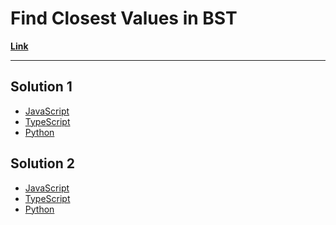 # Find Closest Values in BST

[**Link**](https://www.algoexpert.io/questions/Find%20Closest%20Value%20In%20BST)

---

## Solution 1

- [JavaScript](./solution_1/find-closest-value-in-bst.js)
- [TypeScript](./solution_1/find-closest-value-in-bst.ts)
- [Python](./solution_1/find-closest-value-in-bst.py)

## Solution 2

- [JavaScript]()
- [TypeScript]()
- [Python]()
